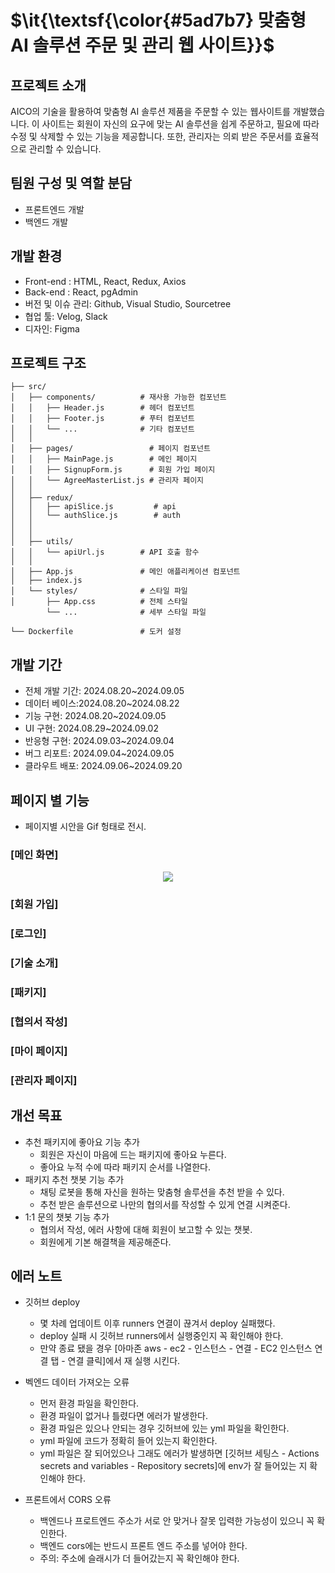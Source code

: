 <p>
  
  # $\it{\textsf{\color{#5ad7b7} 맞춤형 AI 솔루션 주문 및 관리 웹 사이트}}$
</p>


## 프로젝트 소개
AICO의 기술을 활용하여 맞춤형 AI 솔루션 제품을 주문할 수 있는 웹사이트를 개발했습니다. 이 사이트는 회원이 자신의 요구에 맞는 AI 솔루션을 쉽게 주문하고, 필요에 따라 수정 및 삭제할 수 있는 기능을 제공합니다. 또한, 관리자는 의뢰 받은 주문서를 효율적으로 관리할 수 있습니다.

## 팀원 구성 및 역할 분담
- 프론트엔드 개발
- 백엔드 개발


## 개발 환경
- Front-end : HTML, React, Redux, Axios
- Back-end : React, pgAdmin
- 버전 및 이슈 관리: Github, Visual Studio, Sourcetree
- 협업 툴: Velog, Slack
- 디자인: Figma


## 프로젝트 구조

```
├── src/                     
│   ├── components/          # 재사용 가능한 컴포넌트
│   │   ├── Header.js        # 헤더 컴포넌트
│   │   ├── Footer.js        # 푸터 컴포넌트
│   │   └── ...              # 기타 컴포넌트
│   │
│   ├── pages/                 # 페이지 컴포넌트
│   │   ├── MainPage.js        # 메인 페이지
│   │   ├── SignupForm.js      # 회원 가입 페이지
│   │   └── AgreeMasterList.js # 관리자 페이지
│   │
│   ├── redux/              
│   │   ├── apiSlice.js         # api
│   │   └── authSlice.js        # auth
│   │       
│   │
│   ├── utils/               
│   │   └── apiUrl.js        # API 호출 함수
│   │
│   ├── App.js               # 메인 애플리케이션 컴포넌트
│   ├── index.js      
│   └── styles/              # 스타일 파일
│       ├── App.css          # 전체 스타일
        └── ...              # 세부 스타일 파일

└── Dockerfile               # 도커 설정
```

## 개발 기간
- 전체 개발 기간: 2024.08.20~2024.09.05
- 데이터 베이스:2024.08.20~2024.08.22
- 기능 구현: 2024.08.20~2024.09.05
- UI 구현: 2024.08.29~2024.09.02
- 반응형 구현: 2024.09.03~2024.09.04
- 버그 리포트: 2024.09.04~2024.09.05
- 클라우트 배포: 2024.09.06~2024.09.20

## 페이지 별 기능
- 페이지별 시안을 Gif 헝태로 전시.

### [메인 화면]
<p align="center">
  <img src ="https://github.com/lollipopwyn/AI_Solution_back/issues/1#issue-2537908369" >
</p>

### [회원 가입]

### [로그인]

### [기술 소개]

### [패키지]

### [협의서 작성]

### [마이 페이지]

### [관리자 페이지]

## 개선 목표

- 추천 패키지에 좋아요 기능 추가
  * 회원은 자신이 마음에 드는 패키지에 좋아요 누른다.
  * 좋아요 누적 수에 따라 패키지 순서를 나열한다.
- 패키지 추천 챗봇 기능 추가
  * 채팅 로봇을 통해 자신을 원하는 맞춤형 솔루션을 추천 받을 수 있다.
  * 추천 받은 솔루션으로 나만의 협의서를 작성할 수 있게 연결 시켜준다.
- 1:1 문의 챗봇 기능 추가
  * 협의서 작성, 에러 사항에 대해 회원이 보고할 수 있는 챗봇.
  * 회원에게 기본 해결책을 제공해준다.

## 에러 노트

- 깃허브 deploy
  * 몇 차례 업데이트 이후 runners 연결이 끊겨서 deploy 실패했다.
  * deploy 실패 시 깃허브 runners에서 실행중인지 꼭 확인해야 한다.
  * 만약 종료 됐을 경우 [아마존 aws - ec2 - 인스턴스 - 연결 - EC2 인스턴스 연결 탭 - 연결 클릭]에서 재 실행 시킨다.
 
- 벡엔드 데이터 가져오는 오류
  * 먼저 환경 파일을 확인한다.
  * 환경 파일이 없거나 틀렸다면 에러가 발생한다.
  * 환경 파일은 있으나 안되는 경우 깃허브에 있는 yml 파일을 확인한다.
  * yml 파일에 코드가 정확히 들어 있는지 확인한다.
  * yml 파일은 잘 되어있으나 그래도 에러가 발생하면 [깃허브 세팅스 - Actions secrets and variables - Repository secrets]에 env가 잘 들어있는 지 확인해야 한다.

- 프론트에서 CORS 오류
  * 백엔드나 프로트엔드 주소가 서로 안 맞거나 잘못 입력한 가능성이 있으니 꼭 확인한다.
  * 백엔드 cors에는 반드시 프론트 엔드 주소를 넣어야 한다.
  * 주의: 주소에 슬래시가 더 들어갔는지 꼭 확인해야 한다.
  
